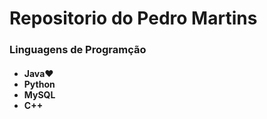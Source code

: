 <h1>Repositorio do Pedro Martins</h1>

<h3>Linguagens de Programção</h3>
<h4>
  <ul>
    <li>Java❤</li>
    <li>Python</li>
    <li>MySQL</li>
    <li>C++</li>
  </ul>
</h4>
